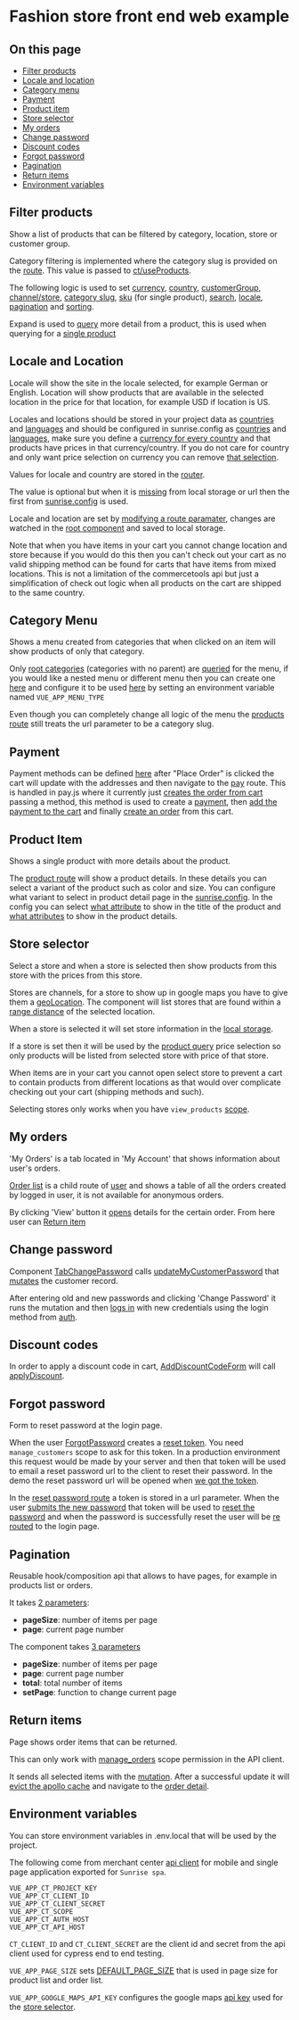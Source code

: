 # Fashion store front end web example

## On this page

- [Filter products](#Filter-products)
- [Locale and location](#Locale-and-Location)
- [Category menu](#Category-Menu)
- [Payment](#Payment)
- [Product item](#Product-Item)
- [Store selector](#Store-selector)
- [My orders](#My-orders)
- [Change password](#Change-password)
- [Discount codes](#Discount-codes)
- [Forgot password](#Forgot-password)
- [Pagination](#Pagination)
- [Return items](#Return-items)
- [Environment variables](#Environment-variables)

## Filter products

Show a list of products that can be filtered by category, location, store or customer group.

Category filtering is implemented where the category slug is provided on the [route](https://github.com/commercetools/sunrise-spa/blob/ff92ce46a7c5f40ddbaad0a949c59e93789dcc1b/src/router/routes.js#L33-L41). This value is passed to [ct/useProducts](https://github.com/commercetools/sunrise-spa/blob/ff92ce46a7c5f40ddbaad0a949c59e93789dcc1b/composition/ct/useProducts.js#L202).

The following logic is used to set [currency](https://github.com/commercetools/sunrise-spa/blob/ff92ce46a7c5f40ddbaad0a949c59e93789dcc1b/composition/useCurrency.js), [country](https://github.com/commercetools/sunrise-spa/blob/ff92ce46a7c5f40ddbaad0a949c59e93789dcc1b/composition/useLocation.js), [customerGroup](https://github.com/commercetools/sunrise-spa/blob/ff92ce46a7c5f40ddbaad0a949c59e93789dcc1b/composition/useCustomerTools.js#L47-L51), [channel/store](https://github.com/commercetools/sunrise-spa/blob/ff92ce46a7c5f40ddbaad0a949c59e93789dcc1b/composition/useSelectedChannel.js), [category slug](https://github.com/commercetools/sunrise-spa/blob/ff92ce46a7c5f40ddbaad0a949c59e93789dcc1b/composition/useProducts.js#L38-L42), [sku](https://github.com/commercetools/sunrise-spa/blob/ff92ce46a7c5f40ddbaad0a949c59e93789dcc1b/composition/useProducts.js#L46) (for single product), [search](https://github.com/commercetools/sunrise-spa/blob/ff92ce46a7c5f40ddbaad0a949c59e93789dcc1b/composition/useSearch.js#L7), [locale](https://github.com/commercetools/sunrise-spa/blob/ff92ce46a7c5f40ddbaad0a949c59e93789dcc1b/composition/useLocale.js), [pagination](https://github.com/commercetools/sunrise-spa/blob/ff92ce46a7c5f40ddbaad0a949c59e93789dcc1b/composition/usePaging.js) and [sorting](https://github.com/commercetools/sunrise-spa/blob/ff92ce46a7c5f40ddbaad0a949c59e93789dcc1b/composition/useProducts.js#L13-L30).

Expand is used to [query](https://github.com/commercetools/sunrise-spa/blob/ff92ce46a7c5f40ddbaad0a949c59e93789dcc1b/composition/ct/useProducts.js#L9-L102) more detail from a product, this is used when querying for a [single product](https://github.com/commercetools/sunrise-spa/blob/ff92ce46a7c5f40ddbaad0a949c59e93789dcc1b/src/presentation/fashion/PageProductDetail/PageProductDetail.js#L11)

## Locale and Location

Locale will show the site in the locale selected, for example German or English. Location will show products that are available in the selected location in the price for that location, for example USD if location is US.

Locales and locations should be stored in your project data as [countries](https://github.com/commercetools/commercetools-sunrise-data/blob/master/data/project.json#L6-L11) and [languages](https://github.com/commercetools/commercetools-sunrise-data/blob/master/data/project.json#L12-L15) and should be configured in sunrise.config as [countries](https://github.com/commercetools/sunrise-spa/blob/ff92ce46a7c5f40ddbaad0a949c59e93789dcc1b/sunrise.config.js#L46-L49) and [languages](https://github.com/commercetools/sunrise-spa/blob/ff92ce46a7c5f40ddbaad0a949c59e93789dcc1b/sunrise.config.js#L42-L45), make sure you define a [currency for every country](https://github.com/commercetools/sunrise-spa/blob/ff92ce46a7c5f40ddbaad0a949c59e93789dcc1b/sunrise.config.js#L52-L65) and that products have prices in that currency/country. If you do not care for country and only want price selection on currency you can remove [that selection](https://github.com/commercetools/sunrise-spa/blob/ff92ce46a7c5f40ddbaad0a949c59e93789dcc1b/composition/ct/useProducts.js#L178).

Values for locale and country are stored in the [router](https://github.com/commercetools/sunrise-spa/blob/64a8e7191c64a91e7b103901e4ec3af893782794/src/router.js#L40-L41).

The value is optional but when it is [missing](https://github.com/commercetools/sunrise-spa/blob/ff92ce46a7c5f40ddbaad0a949c59e93789dcc1b/composition/useDefaultRouteParams.js#L60-L81) from local storage or url then the first from [sunrise.config](https://github.com/commercetools/sunrise-spa/blob/ff92ce46a7c5f40ddbaad0a949c59e93789dcc1b/composition/useDefaultRouteParams.js#L27-L44) is used.

Locale and location are set by [modifying a route paramater](https://github.com/commercetools/sunrise-spa/blob/ff92ce46a7c5f40ddbaad0a949c59e93789dcc1b/composition/useDefaultRouteParams.js#L94-L113), changes are watched in the [root component](https://github.com/commercetools/sunrise-spa/blob/ff92ce46a7c5f40ddbaad0a949c59e93789dcc1b/composition/useDefaultRouteParams.js#L87-L93) and saved to local storage.

Note that when you have items in your cart you cannot change location and store because if you would do this then you can't check out your cart as no valid shipping method can be found for carts that have items from mixed locations. This is not a limitation of the commercetools api but just a simplification of check out logic when all products on the cart are shipped to the same country.

## Category Menu

Shows a menu created from categories that when clicked on an item will show products of only that category.

Only [root categories](https://github.com/commercetools/sunrise-spa/blob/ff92ce46a7c5f40ddbaad0a949c59e93789dcc1b/src/presentation/fashion/components/CategoriesMenu/defaultMenu/CategoriesMenu.js#L10) (categories with no parent) are [queried](https://github.com/commercetools/sunrise-spa/blob/ff92ce46a7c5f40ddbaad0a949c59e93789dcc1b/composition/ct/useCategories.js#L32) for the menu, if you would like a nested menu or different menu then you can create one [here](https://github.com/commercetools/sunrise-spa/tree/ff92ce46a7c5f40ddbaad0a949c59e93789dcc1b/src/presentation/fashion/components/CategoriesMenu) and configure it to be used [here](https://github.com/commercetools/sunrise-spa/blob/ff92ce46a7c5f40ddbaad0a949c59e93789dcc1b/src/presentation/fashion/components/CategoriesMenu/index.js) by setting an environment variable named `VUE_APP_MENU_TYPE`

Even though you can completely change all logic of the menu the [products route](https://github.com/commercetools/sunrise-spa/blob/ff92ce46a7c5f40ddbaad0a949c59e93789dcc1b/src/router/routes.js#L34-L40) still treats the url parameter to be a category slug.

## Payment

Payment methods can be defined [here](https://github.com/commercetools/sunrise-spa/blob/171950e08fe0143a7b77a23a549d0b87780a3be9/src/presentation/fashion/PageCheckout/OrderOverview/PaymentMethod/PaymentMethod.js#L3-L14) after "Place Order" is clicked the cart will update with the addresses and then navigate to the [pay](https://github.com/commercetools/sunrise-spa/blob/171950e08fe0143a7b77a23a549d0b87780a3be9/src/presentation/fashion/PageCheckout/PageCheckout.js#L43-L46) route. This is handled in pay.js where it currently just [creates the order from cart](https://github.com/commercetools/sunrise-spa/blob/171950e08fe0143a7b77a23a549d0b87780a3be9/src/presentation/fashion/Pay/Pay.js#L20-L23) passing a method, this method is used to create a [payment](https://github.com/commercetools/sunrise-spa/blob/171950e08fe0143a7b77a23a549d0b87780a3be9/composition/useCartMutation.js#L85-L89), then [add the payment to the cart](https://github.com/commercetools/sunrise-spa/blob/171950e08fe0143a7b77a23a549d0b87780a3be9/composition/useCartMutation.js#L91-L99) and finally [create an order](https://github.com/commercetools/sunrise-spa/blob/171950e08fe0143a7b77a23a549d0b87780a3be9/composition/useCartMutation.js#L103-L105) from this cart.

## Product Item

Shows a single product with more details about the product.

The [product route](https://github.com/commercetools/sunrise-spa/blob/ff92ce46a7c5f40ddbaad0a949c59e93789dcc1b/src/router/routes.js#L42-L50) will show a product details. In these details you can select a variant of the product such as color and size. You can configure what variant to select in product detail page in the [sunrise.config](https://github.com/commercetools/sunrise-spa/blob/ff92ce46a7c5f40ddbaad0a949c59e93789dcc1b/sunrise.config.js#L167). In the config you can select [what attribute](https://github.com/commercetools/sunrise-spa/blob/ff92ce46a7c5f40ddbaad0a949c59e93789dcc1b/sunrise.config.js#L168) to show in the title of the product and [what attributes](https://github.com/commercetools/sunrise-spa/blob/ff92ce46a7c5f40ddbaad0a949c59e93789dcc1b/sunrise.config.js#L117-L166) to show in the product details.

## Store selector

Select a store and when a store is selected then show products from this store with the prices from this store.

Stores are channels, for a store to show up in google maps you have to give them a [geoLocation](https://github.com/commercetools/commercetools-sunrise-data/blob/master/data/channels.json#L31-L37). The component will list stores that are found within a [range distance](https://github.com/commercetools/sunrise-spa/blob/ff92ce46a7c5f40ddbaad0a949c59e93789dcc1b/composition/ct/useChannels.js#L38-L43) of the selected location.

When a store is selected it will set store information in the [local storage](https://github.com/commercetools/sunrise-spa/blob/ff92ce46a7c5f40ddbaad0a949c59e93789dcc1b/composition/useSelectedChannel.js#L5-L9).

If a store is set then it will be used by the [product query](https://github.com/commercetools/sunrise-spa/blob/ff92ce46a7c5f40ddbaad0a949c59e93789dcc1b/composition/ct/useProducts.js#L179-L184) price selection so only products will be listed from selected store with price of that store.

When items are in your cart you cannot open select store to prevent a cart to contain products from different locations as that would over complicate checking out your cart (shipping methods and such).

Selecting stores only works when you have `view_products` [scope](https://github.com/commercetools/sunrise-spa/blob/ff92ce46a7c5f40ddbaad0a949c59e93789dcc1b/composition/useAccessRules.js#L7-L19).

## My orders

'My Orders' is a tab located in 'My Account' that shows information about user's orders.

[Order list](https://github.com/commercetools/sunrise-spa/blob/ff92ce46a7c5f40ddbaad0a949c59e93789dcc1b/src/router/routes.js#L113-L117) is a child route of [user](https://github.com/commercetools/sunrise-spa/blob/ff92ce46a7c5f40ddbaad0a949c59e93789dcc1b/src/router/routes.js#L88-L129) and shows a table of all the orders created by logged in user, it is not available for anonymous orders.

By clicking 'View' button it [opens](https://github.com/commercetools/sunrise-spa/blob/ff92ce46a7c5f40ddbaad0a949c59e93789dcc1b/src/router/routes.js#L103-L107) details for the certain order. From here user can [Return item](#Return-items)

## Change password

Component [TabChangePassword](https://github.com/commercetools/sunrise-spa/tree/ff92ce46a7c5f40ddbaad0a949c59e93789dcc1b/src/presentation/fashion/User/TabChangePassword) calls [updateMyCustomerPassword](https://github.com/commercetools/sunrise-spa/blob/ff92ce46a7c5f40ddbaad0a949c59e93789dcc1b/composition/useCustomerTools.js#L113-L128) that [mutates](https://github.com/commercetools/sunrise-spa/blob/ff92ce46a7c5f40ddbaad0a949c59e93789dcc1b/composition/ct/useCustomerTools.js#L162-L197) the customer record.

After entering old and new passwords and clicking 'Change Password' it runs the mutation and then [logs in](https://github.com/commercetools/sunrise-spa/blob/ff92ce46a7c5f40ddbaad0a949c59e93789dcc1b/composition/useCustomerTools.js#L126) with new credentials using the login method from [auth](https://github.com/commercetools/sunrise-spa/blob/ff92ce46a7c5f40ddbaad0a949c59e93789dcc1b/src/apollo/auth.js#L121-L143).

## Discount codes

In order to apply a discount code in cart, [AddDiscountCodeForm](https://github.com/commercetools/sunrise-spa/tree/247dce6d042f23477a1eea24de3089451dfcf168/src/presentation/fashion/CartDetail/AddDiscountCodeForm) will call [applyDiscount](https://github.com/commercetools/sunrise-spa/blob/247dce6d042f23477a1eea24de3089451dfcf168/composition/useCartMutation.js#L145).

## Forgot password

Form to reset password at the login page.

When the user [ForgotPassword](https://github.com/commercetools/sunrise-spa/tree/247dce6d042f23477a1eea24de3089451dfcf168/src/presentation/fashion/Login/ForgotPassword) creates a [reset token](https://github.com/commercetools/sunrise-spa/blob/247dce6d042f23477a1eea24de3089451dfcf168/src/presentation/fashion/Login/ForgotPassword/ForgotPassword.js#L21). You need `manage_customers` scope to ask for this token. In a production environment this request would be made by your server and then that token will be used to email a reset password url to the client to reset their password. In the demo the reset password url will be opened when [we got the token](https://github.com/commercetools/sunrise-spa/blob/247dce6d042f23477a1eea24de3089451dfcf168/src/presentation/fashion/Login/ForgotPassword/ForgotPassword.js#L23-L26).

In the [reset password route](https://github.com/commercetools/sunrise-spa/blob/247dce6d042f23477a1eea24de3089451dfcf168/src/router/routes.js#L79-L87) a token is stored in a url parameter. When the user [submits the new password](https://github.com/commercetools/sunrise-spa/blob/247dce6d042f23477a1eea24de3089451dfcf168/src/presentation/fashion/User/ResetPassword/ResetPassword.vue#L20) that token will be used to [reset the password](https://github.com/commercetools/sunrise-spa/blob/247dce6d042f23477a1eea24de3089451dfcf168/src/presentation/fashion/User/ResetPassword/ResetPassword.js#L33-L37) and when the password is successfully reset the user will be [re routed](https://github.com/commercetools/sunrise-spa/blob/247dce6d042f23477a1eea24de3089451dfcf168/composition/useCustomerTools.js#L83-L88) to the login page.

## Pagination

Reusable hook/composition api that allows to have pages, for example in products list or orders.

It takes [2 parameters](https://github.com/commercetools/sunrise-spa/blob/247dce6d042f23477a1eea24de3089451dfcf168/composition/usePaging.js#L14):

- **pageSize**: number of items per page
- **page**: current page number

The component takes [3 parameters](https://github.com/commercetools/sunrise-spa/blob/247dce6d042f23477a1eea24de3089451dfcf168/src/presentation/fashion/components/Pagination/Pagination.js#L7-L23)

- **pageSize**: number of items per page
- **page**: current page number
- **total**: total number of items
- **setPage**: function to change current page

## Return items

Page shows order items that can be returned.

This can only work with [manage_orders](https://github.com/commercetools/sunrise-spa/blob/247dce6d042f23477a1eea24de3089451dfcf168/composition/useAccessRules.js#L23-L34) scope permission in the API client.

It sends all selected items with the [mutation](https://github.com/commercetools/sunrise-spa/blob/247dce6d042f23477a1eea24de3089451dfcf168/composition/useCustomerTools.js#L102-L103). After a successful update it will [evict the apollo cache](https://github.com/commercetools/sunrise-spa/blob/247dce6d042f23477a1eea24de3089451dfcf168/composition/useCustomerTools.js#L104-L106) and navigate to the [order detail](https://github.com/commercetools/sunrise-spa/blob/247dce6d042f23477a1eea24de3089451dfcf168/composition/useCustomerTools.js#L107-L110).

## Environment variables

You can store environment variables in .env.local that will be used by the project.

The following come from merchant center [api client](https://docs.commercetools.com/tutorials/getting-started#creating-an-api-client) for mobile and single page application exported for `Sunrise spa`.

```
VUE_APP_CT_PROJECT_KEY
VUE_APP_CT_CLIENT_ID
VUE_APP_CT_CLIENT_SECRET
VUE_APP_CT_SCOPE
VUE_APP_CT_AUTH_HOST
VUE_APP_CT_API_HOST
```

`CT_CLIENT_ID` and `CT_CLIENT_SECRET` are the client id and secret from the api client used for cypress end to end testing.

`VUE_APP_PAGE_SIZE` sets [DEFAULT_PAGE_SIZE](https://github.com/commercetools/sunrise-spa/blob/247dce6d042f23477a1eea24de3089451dfcf168/src/constants.js#L6-L8) that is used in page size for product list and order list.

`VUE_APP_GOOGLE_MAPS_API_KEY` configures the google maps [api key](https://github.com/commercetools/sunrise-spa/blob/247dce6d042f23477a1eea24de3089451dfcf168/src/main.js#L19) used for the [store selector](https://github.com/commercetools/sunrise-spa/blob/247dce6d042f23477a1eea24de3089451dfcf168/src/presentation/fashion/Stores/StoreLocator.vue#L9-L20).
